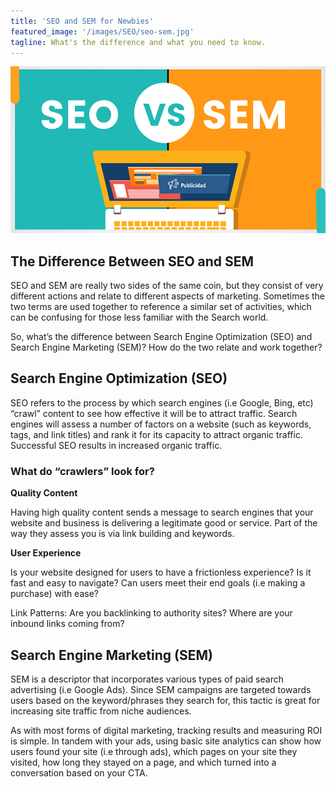 ```yaml
---
title: 'SEO and SEM for Newbies'
featured_image: '/images/SEO/seo-sem.jpg'
tagline: What's the difference and what you need to know.
---
```


![](/images/SEO/seo-sem.jpg)

## The Difference Between SEO and SEM

SEO and SEM are really two sides of the same coin, but they consist of very different actions and relate to different aspects of marketing. Sometimes the two terms are used together to reference a similar set of activities, which can be confusing for those less familiar with the Search world.

So, what’s the difference between Search Engine Optimization (SEO) and Search Engine Marketing (SEM)? How do the two relate and work together?

## Search Engine Optimization (SEO)

SEO refers to the process by which search engines (i.e Google, Bing, etc) “crawl” content to see how effective it will be to attract traffic. Search engines will assess a number of factors on a website (such as keywords, tags, and link titles) and rank it for its capacity to attract organic traffic. Successful SEO results in increased organic traffic.

### What do “crawlers” look for?

**Quality Content**

Having high quality content sends a message to search
engines that your website and business is delivering a legitimate good or service. Part of the way they assess you is via link building and keywords.

**User Experience** 

Is your website designed for users to have a frictionless
experience? Is it fast and easy to navigate? Can users meet their end goals (i.e making a purchase) with ease?

Link Patterns: Are you backlinking to authority sites? Where are your inbound links coming from?

## Search Engine Marketing (SEM)

SEM is a descriptor that incorporates various types of paid search advertising (i.e Google Ads). Since SEM campaigns are targeted towards users based on the keyword/phrases they search for, this tactic is great for increasing site traffic from niche audiences. 

As with most forms of digital marketing, tracking results and measuring ROI is simple. In tandem with your ads, using basic site analytics can show how users found your site (i.e through ads), which pages on your site they visited, how long they stayed on a page, and which turned into a conversation based on your CTA.

